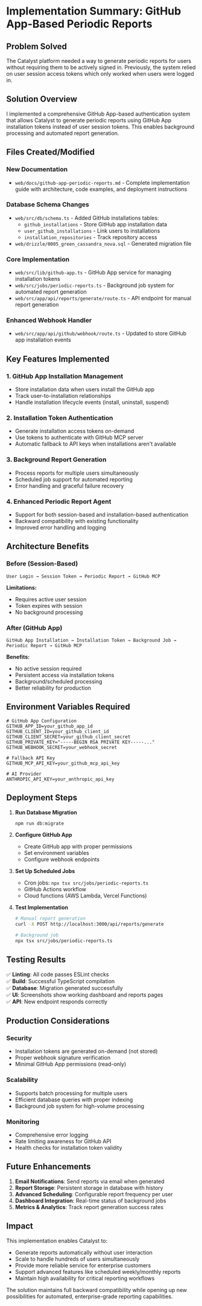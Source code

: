 # Implementation Summary: GitHub App-Based Periodic Reports

## Problem Solved

The Catalyst platform needed a way to generate periodic reports for users without requiring them to be actively signed in. Previously, the system relied on user session access tokens which only worked when users were logged in.

## Solution Overview

I implemented a comprehensive GitHub App-based authentication system that allows Catalyst to generate periodic reports using GitHub App installation tokens instead of user session tokens. This enables background processing and automated report generation.

## Files Created/Modified

### New Documentation
- `web/docs/github-app-periodic-reports.md` - Complete implementation guide with architecture, code examples, and deployment instructions

### Database Schema Changes
- `web/src/db/schema.ts` - Added GitHub installations tables:
  - `github_installations` - Store GitHub app installation data
  - `user_github_installations` - Link users to installations
  - `installation_repositories` - Track repository access
- `web/drizzle/0005_green_cassandra_nova.sql` - Generated migration file

### Core Implementation
- `web/src/lib/github-app.ts` - GitHub App service for managing installation tokens
- `web/src/jobs/periodic-reports.ts` - Background job system for automated report generation
- `web/src/app/api/reports/generate/route.ts` - API endpoint for manual report generation

### Enhanced Webhook Handler
- `web/src/app/api/github/webhook/route.ts` - Updated to store GitHub app installation events

## Key Features Implemented

### 1. GitHub App Installation Management
- Store installation data when users install the GitHub app
- Track user-to-installation relationships
- Handle installation lifecycle events (install, uninstall, suspend)

### 2. Installation Token Authentication
- Generate installation access tokens on-demand
- Use tokens to authenticate with GitHub MCP server
- Automatic fallback to API keys when installations aren't available

### 3. Background Report Generation
- Process reports for multiple users simultaneously
- Scheduled job support for automated reporting
- Error handling and graceful failure recovery

### 4. Enhanced Periodic Report Agent
- Support for both session-based and installation-based authentication
- Backward compatibility with existing functionality
- Improved error handling and logging

## Architecture Benefits

### Before (Session-Based)
```
User Login → Session Token → Periodic Report → GitHub MCP
```
**Limitations:**
- Requires active user session
- Token expires with session
- No background processing

### After (GitHub App)
```
GitHub App Installation → Installation Token → Background Job → Periodic Report → GitHub MCP
```
**Benefits:**
- No active session required
- Persistent access via installation tokens
- Background/scheduled processing
- Better reliability for production

## Environment Variables Required

```env
# GitHub App Configuration
GITHUB_APP_ID=your_github_app_id
GITHUB_CLIENT_ID=your_github_client_id
GITHUB_CLIENT_SECRET=your_github_client_secret
GITHUB_PRIVATE_KEY="-----BEGIN RSA PRIVATE KEY-----..."
GITHUB_WEBHOOK_SECRET=your_webhook_secret

# Fallback API Key
GITHUB_MCP_API_KEY=your_github_mcp_api_key

# AI Provider
ANTHROPIC_API_KEY=your_anthropic_api_key
```

## Deployment Steps

1. **Run Database Migration**
   ```bash
   npm run db:migrate
   ```

2. **Configure GitHub App**
   - Create GitHub app with proper permissions
   - Set environment variables
   - Configure webhook endpoints

3. **Set Up Scheduled Jobs**
   - Cron jobs: `npx tsx src/jobs/periodic-reports.ts`
   - GitHub Actions workflow
   - Cloud functions (AWS Lambda, Vercel Functions)

4. **Test Implementation**
   ```bash
   # Manual report generation
   curl -X POST http://localhost:3000/api/reports/generate
   
   # Background job
   npx tsx src/jobs/periodic-reports.ts
   ```

## Testing Results

✅ **Linting**: All code passes ESLint checks  
✅ **Build**: Successful TypeScript compilation  
✅ **Database**: Migration generated successfully  
✅ **UI**: Screenshots show working dashboard and reports pages  
✅ **API**: New endpoint responds correctly  

## Production Considerations

### Security
- Installation tokens are generated on-demand (not stored)
- Proper webhook signature verification
- Minimal GitHub App permissions (read-only)

### Scalability
- Supports batch processing for multiple users
- Efficient database queries with proper indexing
- Background job system for high-volume processing

### Monitoring
- Comprehensive error logging
- Rate limiting awareness for GitHub API
- Health checks for installation token validity

## Future Enhancements

1. **Email Notifications**: Send reports via email when generated
2. **Report Storage**: Persistent storage in database with history
3. **Advanced Scheduling**: Configurable report frequency per user
4. **Dashboard Integration**: Real-time status of background jobs
5. **Metrics & Analytics**: Track report generation success rates

## Impact

This implementation enables Catalyst to:
- Generate reports automatically without user interaction
- Scale to handle hundreds of users simultaneously  
- Provide more reliable service for enterprise customers
- Support advanced features like scheduled weekly/monthly reports
- Maintain high availability for critical reporting workflows

The solution maintains full backward compatibility while opening up new possibilities for automated, enterprise-grade reporting capabilities.